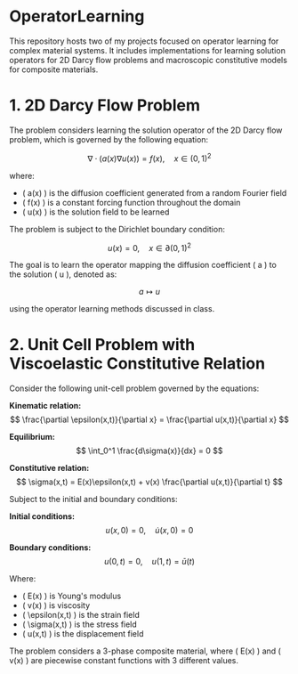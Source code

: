 # OperatorLearning
This repository hosts two of my projects focused on operator learning for complex material systems. It includes implementations for learning solution operators for 2D Darcy flow problems and macroscopic constitutive models for composite materials. 

# 1. 2D Darcy Flow Problem

The problem considers learning the solution operator of the 2D Darcy flow problem, which is governed by the following equation:

$$
\nabla \cdot (a(x) \nabla u(x)) = f(x), \quad x \in (0,1)^2
$$

where:
- \( a(x) \) is the diffusion coefficient generated from a random Fourier field
- \( f(x) \) is a constant forcing function throughout the domain
- \( u(x) \) is the solution field to be learned

The problem is subject to the Dirichlet boundary condition:

$$
u(x) = 0, \quad x \in \partial(0,1)^2
$$

The goal is to learn the operator mapping the diffusion coefficient \( a \) to the solution \( u \), denoted as:

$$
a \mapsto u
$$

using the operator learning methods discussed in class.

# 2. Unit Cell Problem with Viscoelastic Constitutive Relation

Consider the following unit-cell problem governed by the equations:

**Kinematic relation:**
$$
\frac{\partial \epsilon(x,t)}{\partial x} = \frac{\partial u(x,t)}{\partial x}
$$

**Equilibrium:**
$$
\int_0^1 \frac{d\sigma(x)}{dx} = 0
$$

**Constitutive relation:**
$$
\sigma(x,t) = E(x)\epsilon(x,t) + v(x) \frac{\partial u(x,t)}{\partial t}
$$

Subject to the initial and boundary conditions:

**Initial conditions:**
$$
u(x,0) = 0, \quad \dot{u}(x,0) = 0
$$

**Boundary conditions:**
$$
u(0,t) = 0, \quad u(1,t) = \bar{u}(t)
$$

Where:
- \( E(x) \) is Young's modulus
- \( v(x) \) is viscosity
- \( \epsilon(x,t) \) is the strain field
- \( \sigma(x,t) \) is the stress field
- \( u(x,t) \) is the displacement field

The problem considers a 3-phase composite material, where \( E(x) \) and \( v(x) \) are piecewise constant functions with 3 different values.

